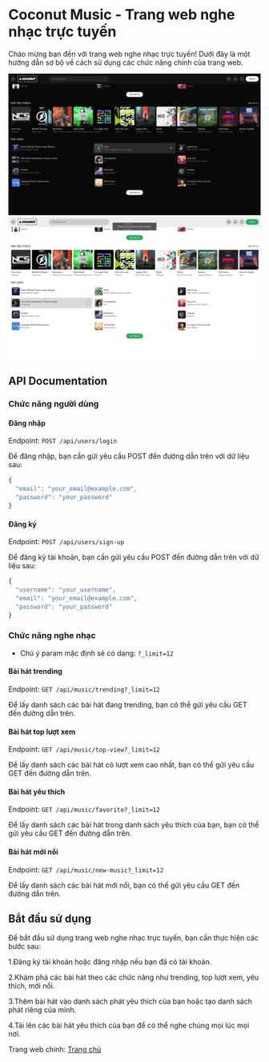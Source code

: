 # Coconut Music - Trang web nghe nhạc trực tuyến

Chào mừng bạn đến với trang web nghe nhạc trực tuyến! Dưới đây là một hướng dẫn sơ bộ về cách sử dụng các chức năng
chính của trang web. <br>

![Trang chủ](/public/images/homepage-dark.png) ![Trang chủ](/public/images/homepage-light.png)

## API Documentation

### Chức năng người dùng

#### Đăng nhập

Endpoint: `POST /api/users/login`

Để đăng nhập, bạn cần gửi yêu cầu POST đến đường dẫn trên với dữ liệu sau:

```javascript
{
  "email": "your_email@example.com",
  "password": "your_password"
}
```

#### Đăng ký

Endpoint: `POST /api/users/sign-up`

Để đăng ký tài khoản, bạn cần gửi yêu cầu POST đến đường dẫn trên với dữ liệu sau:

```javascript
{
  "username": "your_username",
  "email": "your_email@example.com",
  "password": "your_password"
}
```

### Chức năng nghe nhạc

- Chú ý param mặc định sẽ có dang: `?_limit=12`

#### Bài hát trending

Endpoint: `GET /api/music/trending?_limit=12`

Để lấy danh sách các bài hát đang trending, bạn có thể gửi yêu cầu GET đến đường dẫn trên.

#### Bài hát top lượt xem

Endpoint: `GET /api/music/top-view?_limit=12`

Để lấy danh sách các bài hát có lượt xem cao nhất, bạn có thể gửi yêu cầu GET đến đường dẫn trên.

#### Bài hát yêu thích

Endpoint: `GET /api/music/favorite?_limit=12`

Để lấy danh sách các bài hát trong danh sách yêu thích của bạn, bạn có thể gửi yêu cầu GET đến đường dẫn trên.

#### Bài hát mới nổi

Endpoint: `GET /api/music/new-music?_limit=12`

Để lấy danh sách các bài hát mới nổi, bạn có thể gửi yêu cầu GET đến đường dẫn trên.

## Bắt đầu sử dụng

Để bắt đầu sử dụng trang web nghe nhạc trực tuyến, bạn cần thực hiện các bước sau:

1.Đăng ký tài khoản hoặc đăng nhập nếu bạn đã có tài khoản.

2.Khám phá các bài hát theo các chức năng như trending, top lượt xem, yêu thích, mới nổi.

3.Thêm bài hát vào danh sách phát yêu thích của bạn hoặc tạo danh sách phát riêng của mình.

4.Tải lên các bài hát yêu thích của bạn để có thể nghe chúng mọi lúc mọi nơi.

Trang web chính: [Trang chủ](https://coconut-music.vercel.app)
